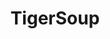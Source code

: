 ---
title: "TigerSoup"
featured_image: ''
description: "is a marketing communications company"
contact: "Contact"
introductory_copy: "If you want to tiger soup, you have to catch a tiger."
hero_image: "/images/tiger_hunt.png"
---